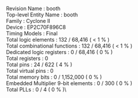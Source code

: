 Revision Name : booth\
Top-level Entity Name : booth\
Family : Cyclone II\
Device : EP2C70F896C8\
Timing Models : Final\
Total logic elements : 132 / 68,416 ( < 1 % )\
    Total combinational functions : 132 / 68,416 ( < 1 % )\
    Dedicated logic registers : 0 / 68,416 ( 0 % )\
Total registers : 0\
Total pins : 24 / 622 ( 4 % )\
Total virtual pins : 0\
Total memory bits : 0 / 1,152,000 ( 0 % )\
Embedded Multiplier 9-bit elements : 0 / 300 ( 0 % )\
Total PLLs : 0 / 4 ( 0 % )\
